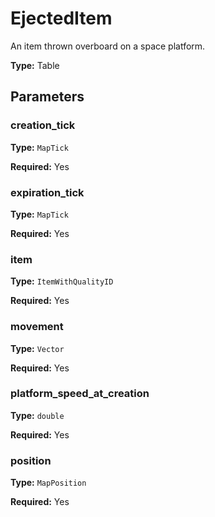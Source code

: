 # EjectedItem

An item thrown overboard on a space platform.

**Type:** Table

## Parameters

### creation_tick

**Type:** `MapTick`

**Required:** Yes

### expiration_tick

**Type:** `MapTick`

**Required:** Yes

### item

**Type:** `ItemWithQualityID`

**Required:** Yes

### movement

**Type:** `Vector`

**Required:** Yes

### platform_speed_at_creation

**Type:** `double`

**Required:** Yes

### position

**Type:** `MapPosition`

**Required:** Yes

